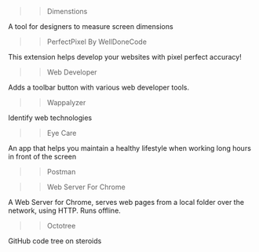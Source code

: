 >>Dimenstions

A tool for designers to measure screen dimensions

>>PerfectPixel By WellDoneCode

This extension helps develop your websites with pixel perfect accuracy!

>>Web Developer

Adds a toolbar button with various web developer tools.

>>Wappalyzer

Identify web technologies

>>Eye Care

An app that helps you maintain a healthy lifestyle when working long hours in front of the screen

>>Postman

>>Web Server For Chrome

A Web Server for Chrome, serves web pages from a local folder over the network, using HTTP. Runs offline.


>>Octotree

GitHub code tree on steroids
 
